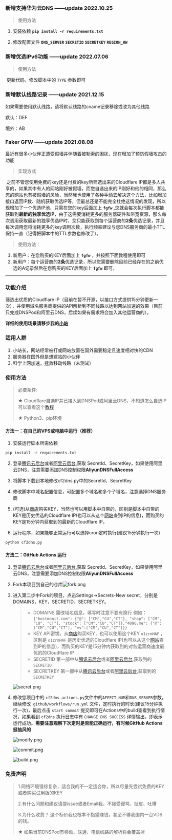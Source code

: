 ### 新增支持华为云DNS ——update 2022.10.25
> 使用方法

   1. 安装依赖 **`pip install -r requirements.txt`**

   2. 修改配置文件 **`DNS_SERVER`** **`SECRETID`**  **`SECRETKEY`** **`REGION_HW`**

### 新增优选IPv6功能 ——update 2022.07.06
> 使用方法

​	更新代码，修改脚本中的 `TYPE` 参数即可

### 新增默认线路记录 ——update 2021.12.15

如果需要使用默认线路，请将默认线路的cname记录移除或改为其他线路

默认：DEF

境外：AB

### Faker GFW ——update 2021.08.08

最近有很多小伙伴正遭受假墙并伴随着被勒索的困扰，现在增加了预防假墙攻击的功能

> 实现方式

​	之前不管您使用免费的key还是付费的key所筛选出来的Cloudflare IP都是多人共享的，如果其中有人的网站刚好被假墙，而您自选出来的IP刚好和他的相同，那么您的网站也有被假墙的风险，当然我也使用了各种手动去解决这个方法，比如增加接口返回IP数、随机获取优选IP等，但最总还是不能完全杜绝这情况的发现，所以现增加了一个优选IP池，只需在您的key后面加上 **`fgfw`** ,您就会每次执行脚本都能获取到**最新的独享优选IP**，由于这需要消耗更多的服务器硬件和带宽资源，那么每次调用获取最新的独享优选IP时，您只能获取到每个运营商的**2条**优选记录，并且每次调用您将消耗更多的key调用次数，执行频率建议与您DNS服务商的最小TTL保持一直（记得把脚本中的TTL参数也修改了）。

> 使用方法：

1. 新用户：在您购买的KEY后面加上 **`fgfw`** ，并按照下面教程使用即可
2. 新用户：每个运营商的**2条**优选记录，所以您需要删除目前已经存在的之前优选的A记录然后在您购买的KEY后面加上 **`fgfw`** 即可。

***

### 功能介绍

筛选出优质的Cloudflare IP（目前在暂不开源，以接口方式提供15分钟更新一次），并使用域名服务商提供的API解析到不同线路以达到网站加速的效果（目前只完成DNSPod和阿里云DNS，后续如果有需求将会加入其他运营商的）。

**详细的使用场景请移步我的[小站](https://blog.hostmonit.com/cloudflare-select-ip-plus/)**


### 适用人群

1. 小站长，网站经常被打或网站放置在国外需要稳定且速度相对快的CDN
2. 服务器在国外但是想建站的小伙伴
3. 科学上网加速，拯救移动线路（未测试）

### 使用方法

>  必要条件: 
>
>  ★ Cloudflare自选IP并已接入到DNSPod或阿里云DNS，不知道怎么自选IP可以查看这个[教程](https://blog.hostmonit.com/manually-select-ip/)
>
>  ★ Python3、pip环境

#### 方法一：在自己的VPS或电脑中运行（推荐）

1. 安装运行脚本所需依赖

```python
pip install -r requirements.txt
```

2. 登录[腾讯云后台](https://console.cloud.tencent.com/cam/capi)或者[阿里云后台](https://help.aliyun.com/document_detail/53045.html?spm=a2c4g.11186623.2.11.2c6a2fbdh13O53),获取 SecretId、SecretKey，如果使用阿里云DNS，注意需要添加DNS控制权限**AliyunDNSFullAccess**

3. 将脚本下载到本地修改cf2dns.py中的SecretId、SecretKey

4. 修改脚本中域名配置信息，可配置多个域名和多个子域名，注意选择DNS服务商

5. (可选)从[商店](https://shop.hostmonit.com)购买KEY，当然也可以用脚本中自带的，区别是脚本中自带的KEY是历史优选的Cloudflare IP(也可以从这个[网站](https://stock.hostmonit.com/CloudFlareYes)查到IP的信息)，而购买的KEY是15分钟内获取到的最新的Cloudflare IP。

6. 运行程序，如果能够正常运行可以选择cron定时执行(建议15分钟执行一次)

```python
python cf2dns.py
```



#### 方法二：GitHub Actions 运行

1. 登录[腾讯云后台](https://console.cloud.tencent.com/cam/capi)或者[阿里云后台](https://help.aliyun.com/document_detail/53045.html?spm=a2c4g.11186623.2.11.2c6a2fbdh13O53),获取 SecretId、SecretKey，如果使用阿里云DNS，注意需要添加DNS控制权限**AliyunDNSFullAccess**

2. Fork本项目到自己的仓库![fork.png](https://img.hostmonit.com/images/2020/11/05/fork.png)

3. 进入第二步中Fork的项目，点击Settings->Secrets-New secret，分别是DOMAINS，KEY，SECRETID，SECRETKEY。

   > - DOMAINS  需改域名信息，填写时注意不要有换行  例如：`{"hostmonit.com": {"@": ["CM","CU","CT"], "shop": ["CM", "CU", "CT"], "stock": ["CM","CU","CT"]},"4096.me": {"@": ["CM","CU","CT"], "vv":["CM","CU","CT"]}}`
   > - KEY      API密钥，从[商店](https://shop.hostmonit.com)购买KEY，也可以使用这个KEY `o1zrmHAF` ，区别是 `o1zrmHAF` 是历史优选的Cloudflare IP(也可以从这个[网站](https://stock.hostmonit.com/CloudFlareYes)查到IP的信息)，而购买的KEY是15分钟内获取到的对各运营商速度最优的的Cloudflare IP
   > - SECRETID  第一部中从[腾讯云后台](https://console.cloud.tencent.com/cam/capi)或者[阿里云后台](https://help.aliyun.com/document_detail/53045.html?spm=a2c4g.11186623.2.11.2c6a2fbdh13O53),获取到的 `SECRETID  `
   > - SECRETKEY  第一部中从[腾讯云后台](https://console.cloud.tencent.com/cam/capi)或者[阿里云后台](https://help.aliyun.com/document_detail/53045.html?spm=a2c4g.11186623.2.11.2c6a2fbdh13O53),获取到的 `SECRETKEY`

   ![secret.png](https://img.hostmonit.com/images/2020/11/05/secret.png)

4. 修改您项目中的 `cf2dns_actions.py`文件中的`AFFECT_NUM`和`DNS_SERVER`参数，继续修改`.github/workflows/run.yml` 文件，定时执行的时长(建议15分钟执行一次)，最后点击 `start commit` 提交即可在Actions中的build查看到执行情况，如果看到 `cf2dns` 执行日志中有 `CHANGE DNS SUCCESS` 详情输出，即表示运行成功。**需要注意观察下次定时是否能正确运行，有时候GitHub Actions 挺抽风的**

   ![modify.png](https://img.hostmonit.com/images/2020/11/05/modify.png)


   ![commit.png](https://img.hostmonit.com/images/2020/11/05/commit.png)

   

   ![build.png](https://img.hostmonit.com/images/2020/11/05/build.png)

### 免责声明

> 1.网络环境错综复杂，适合我的不一定适合你，所以尽量先尝试免费的KEY或者购买试用版的KEY
>
> 2.有什么问题和建议请提issue或者Email我，不接受谩骂、扯皮、吐槽
>
> 3.为什么收费？ 这个标价我也根本不指望赚钱，甚至不够我国内一台VDS的钱。
>
> ★ 如果当前DNSPod有移动、联通、电信线路的解析将会覆盖掉

